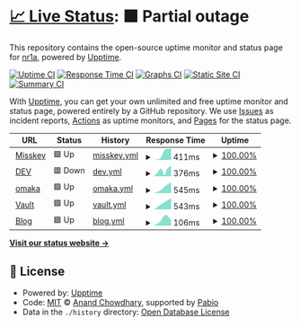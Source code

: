 # [📈 Live Status](https://status.nr1a.inc): <!--live status--> **🟧 Partial outage**

This repository contains the open-source uptime monitor and status page for [nr1a](https://status.nr1a.inc), powered by [Upptime](https://github.com/upptime/upptime).

[![Uptime CI](https://github.com/nr1a/nr1ainc-uptime/workflows/Uptime%20CI/badge.svg)](https://github.com/nr1a/nr1ainc-uptime/actions?query=workflow%3A%22Uptime+CI%22)
[![Response Time CI](https://github.com/nr1a/nr1ainc-uptime/workflows/Response%20Time%20CI/badge.svg)](https://github.com/nr1a/nr1ainc-uptime/actions?query=workflow%3A%22Response+Time+CI%22)
[![Graphs CI](https://github.com/nr1a/nr1ainc-uptime/workflows/Graphs%20CI/badge.svg)](https://github.com/nr1a/nr1ainc-uptime/actions?query=workflow%3A%22Graphs+CI%22)
[![Static Site CI](https://github.com/nr1a/nr1ainc-uptime/workflows/Static%20Site%20CI/badge.svg)](https://github.com/nr1a/nr1ainc-uptime/actions?query=workflow%3A%22Static+Site+CI%22)
[![Summary CI](https://github.com/nr1a/nr1ainc-uptime/workflows/Summary%20CI/badge.svg)](https://github.com/nr1a/nr1ainc-uptime/actions?query=workflow%3A%22Summary+CI%22)

With [Upptime](https://upptime.js.org), you can get your own unlimited and free uptime monitor and status page, powered entirely by a GitHub repository. We use [Issues](https://github.com/nr1a/nr1ainc-uptime/issues) as incident reports, [Actions](https://github.com/nr1a/nr1ainc-uptime/actions) as uptime monitors, and [Pages](https://status.nr1a.inc) for the status page.

<!--start: status pages-->
<!-- This summary is generated by Upptime (https://github.com/upptime/upptime) -->
<!-- Do not edit this manually, your changes will be overwritten -->
<!-- prettier-ignore -->
| URL | Status | History | Response Time | Uptime |
| --- | ------ | ------- | ------------- | ------ |
| <img alt="" src="https://icons.duckduckgo.com/ip3/lo.nr1a.inc.ico" height="13"> [Misskey](https://lo.nr1a.inc) | 🟩 Up | [misskey.yml](https://github.com/nr1a/nr1ainc-uptime/commits/HEAD/history/misskey.yml) | <details><summary><img alt="Response time graph" src="./graphs/misskey/response-time-week.png" height="20"> 411ms</summary><br><a href="https://status.nr1a.inc/history/misskey"><img alt="Response time 411" src="https://img.shields.io/endpoint?url=https%3A%2F%2Fraw.githubusercontent.com%2Fnr1a%2Fnr1ainc-uptime%2FHEAD%2Fapi%2Fmisskey%2Fresponse-time.json"></a><br><a href="https://status.nr1a.inc/history/misskey"><img alt="24-hour response time 597" src="https://img.shields.io/endpoint?url=https%3A%2F%2Fraw.githubusercontent.com%2Fnr1a%2Fnr1ainc-uptime%2FHEAD%2Fapi%2Fmisskey%2Fresponse-time-day.json"></a><br><a href="https://status.nr1a.inc/history/misskey"><img alt="7-day response time 411" src="https://img.shields.io/endpoint?url=https%3A%2F%2Fraw.githubusercontent.com%2Fnr1a%2Fnr1ainc-uptime%2FHEAD%2Fapi%2Fmisskey%2Fresponse-time-week.json"></a><br><a href="https://status.nr1a.inc/history/misskey"><img alt="30-day response time 411" src="https://img.shields.io/endpoint?url=https%3A%2F%2Fraw.githubusercontent.com%2Fnr1a%2Fnr1ainc-uptime%2FHEAD%2Fapi%2Fmisskey%2Fresponse-time-month.json"></a><br><a href="https://status.nr1a.inc/history/misskey"><img alt="1-year response time 411" src="https://img.shields.io/endpoint?url=https%3A%2F%2Fraw.githubusercontent.com%2Fnr1a%2Fnr1ainc-uptime%2FHEAD%2Fapi%2Fmisskey%2Fresponse-time-year.json"></a></details> | <details><summary><a href="https://status.nr1a.inc/history/misskey">100.00%</a></summary><a href="https://status.nr1a.inc/history/misskey"><img alt="All-time uptime 100.00%" src="https://img.shields.io/endpoint?url=https%3A%2F%2Fraw.githubusercontent.com%2Fnr1a%2Fnr1ainc-uptime%2FHEAD%2Fapi%2Fmisskey%2Fuptime.json"></a><br><a href="https://status.nr1a.inc/history/misskey"><img alt="24-hour uptime 100.00%" src="https://img.shields.io/endpoint?url=https%3A%2F%2Fraw.githubusercontent.com%2Fnr1a%2Fnr1ainc-uptime%2FHEAD%2Fapi%2Fmisskey%2Fuptime-day.json"></a><br><a href="https://status.nr1a.inc/history/misskey"><img alt="7-day uptime 100.00%" src="https://img.shields.io/endpoint?url=https%3A%2F%2Fraw.githubusercontent.com%2Fnr1a%2Fnr1ainc-uptime%2FHEAD%2Fapi%2Fmisskey%2Fuptime-week.json"></a><br><a href="https://status.nr1a.inc/history/misskey"><img alt="30-day uptime 100.00%" src="https://img.shields.io/endpoint?url=https%3A%2F%2Fraw.githubusercontent.com%2Fnr1a%2Fnr1ainc-uptime%2FHEAD%2Fapi%2Fmisskey%2Fuptime-month.json"></a><br><a href="https://status.nr1a.inc/history/misskey"><img alt="1-year uptime 100.00%" src="https://img.shields.io/endpoint?url=https%3A%2F%2Fraw.githubusercontent.com%2Fnr1a%2Fnr1ainc-uptime%2FHEAD%2Fapi%2Fmisskey%2Fuptime-year.json"></a></details>
| <img alt="" src="https://icons.duckduckgo.com/ip3/lq.nr1a.inc.ico" height="13"> [DEV](https://lq.nr1a.inc) | 🟥 Down | [dev.yml](https://github.com/nr1a/nr1ainc-uptime/commits/HEAD/history/dev.yml) | <details><summary><img alt="Response time graph" src="./graphs/dev/response-time-week.png" height="20"> 376ms</summary><br><a href="https://status.nr1a.inc/history/dev"><img alt="Response time 376" src="https://img.shields.io/endpoint?url=https%3A%2F%2Fraw.githubusercontent.com%2Fnr1a%2Fnr1ainc-uptime%2FHEAD%2Fapi%2Fdev%2Fresponse-time.json"></a><br><a href="https://status.nr1a.inc/history/dev"><img alt="24-hour response time 364" src="https://img.shields.io/endpoint?url=https%3A%2F%2Fraw.githubusercontent.com%2Fnr1a%2Fnr1ainc-uptime%2FHEAD%2Fapi%2Fdev%2Fresponse-time-day.json"></a><br><a href="https://status.nr1a.inc/history/dev"><img alt="7-day response time 376" src="https://img.shields.io/endpoint?url=https%3A%2F%2Fraw.githubusercontent.com%2Fnr1a%2Fnr1ainc-uptime%2FHEAD%2Fapi%2Fdev%2Fresponse-time-week.json"></a><br><a href="https://status.nr1a.inc/history/dev"><img alt="30-day response time 376" src="https://img.shields.io/endpoint?url=https%3A%2F%2Fraw.githubusercontent.com%2Fnr1a%2Fnr1ainc-uptime%2FHEAD%2Fapi%2Fdev%2Fresponse-time-month.json"></a><br><a href="https://status.nr1a.inc/history/dev"><img alt="1-year response time 376" src="https://img.shields.io/endpoint?url=https%3A%2F%2Fraw.githubusercontent.com%2Fnr1a%2Fnr1ainc-uptime%2FHEAD%2Fapi%2Fdev%2Fresponse-time-year.json"></a></details> | <details><summary><a href="https://status.nr1a.inc/history/dev">100.00%</a></summary><a href="https://status.nr1a.inc/history/dev"><img alt="All-time uptime 100.00%" src="https://img.shields.io/endpoint?url=https%3A%2F%2Fraw.githubusercontent.com%2Fnr1a%2Fnr1ainc-uptime%2FHEAD%2Fapi%2Fdev%2Fuptime.json"></a><br><a href="https://status.nr1a.inc/history/dev"><img alt="24-hour uptime 100.00%" src="https://img.shields.io/endpoint?url=https%3A%2F%2Fraw.githubusercontent.com%2Fnr1a%2Fnr1ainc-uptime%2FHEAD%2Fapi%2Fdev%2Fuptime-day.json"></a><br><a href="https://status.nr1a.inc/history/dev"><img alt="7-day uptime 100.00%" src="https://img.shields.io/endpoint?url=https%3A%2F%2Fraw.githubusercontent.com%2Fnr1a%2Fnr1ainc-uptime%2FHEAD%2Fapi%2Fdev%2Fuptime-week.json"></a><br><a href="https://status.nr1a.inc/history/dev"><img alt="30-day uptime 100.00%" src="https://img.shields.io/endpoint?url=https%3A%2F%2Fraw.githubusercontent.com%2Fnr1a%2Fnr1ainc-uptime%2FHEAD%2Fapi%2Fdev%2Fuptime-month.json"></a><br><a href="https://status.nr1a.inc/history/dev"><img alt="1-year uptime 100.00%" src="https://img.shields.io/endpoint?url=https%3A%2F%2Fraw.githubusercontent.com%2Fnr1a%2Fnr1ainc-uptime%2FHEAD%2Fapi%2Fdev%2Fuptime-year.json"></a></details>
| <img alt="" src="https://icons.duckduckgo.com/ip3/omaka.nr1a.inc.ico" height="13"> [omaka](https://omaka.nr1a.inc) | 🟩 Up | [omaka.yml](https://github.com/nr1a/nr1ainc-uptime/commits/HEAD/history/omaka.yml) | <details><summary><img alt="Response time graph" src="./graphs/omaka/response-time-week.png" height="20"> 545ms</summary><br><a href="https://status.nr1a.inc/history/omaka"><img alt="Response time 545" src="https://img.shields.io/endpoint?url=https%3A%2F%2Fraw.githubusercontent.com%2Fnr1a%2Fnr1ainc-uptime%2FHEAD%2Fapi%2Fomaka%2Fresponse-time.json"></a><br><a href="https://status.nr1a.inc/history/omaka"><img alt="24-hour response time 659" src="https://img.shields.io/endpoint?url=https%3A%2F%2Fraw.githubusercontent.com%2Fnr1a%2Fnr1ainc-uptime%2FHEAD%2Fapi%2Fomaka%2Fresponse-time-day.json"></a><br><a href="https://status.nr1a.inc/history/omaka"><img alt="7-day response time 545" src="https://img.shields.io/endpoint?url=https%3A%2F%2Fraw.githubusercontent.com%2Fnr1a%2Fnr1ainc-uptime%2FHEAD%2Fapi%2Fomaka%2Fresponse-time-week.json"></a><br><a href="https://status.nr1a.inc/history/omaka"><img alt="30-day response time 545" src="https://img.shields.io/endpoint?url=https%3A%2F%2Fraw.githubusercontent.com%2Fnr1a%2Fnr1ainc-uptime%2FHEAD%2Fapi%2Fomaka%2Fresponse-time-month.json"></a><br><a href="https://status.nr1a.inc/history/omaka"><img alt="1-year response time 545" src="https://img.shields.io/endpoint?url=https%3A%2F%2Fraw.githubusercontent.com%2Fnr1a%2Fnr1ainc-uptime%2FHEAD%2Fapi%2Fomaka%2Fresponse-time-year.json"></a></details> | <details><summary><a href="https://status.nr1a.inc/history/omaka">100.00%</a></summary><a href="https://status.nr1a.inc/history/omaka"><img alt="All-time uptime 100.00%" src="https://img.shields.io/endpoint?url=https%3A%2F%2Fraw.githubusercontent.com%2Fnr1a%2Fnr1ainc-uptime%2FHEAD%2Fapi%2Fomaka%2Fuptime.json"></a><br><a href="https://status.nr1a.inc/history/omaka"><img alt="24-hour uptime 100.00%" src="https://img.shields.io/endpoint?url=https%3A%2F%2Fraw.githubusercontent.com%2Fnr1a%2Fnr1ainc-uptime%2FHEAD%2Fapi%2Fomaka%2Fuptime-day.json"></a><br><a href="https://status.nr1a.inc/history/omaka"><img alt="7-day uptime 100.00%" src="https://img.shields.io/endpoint?url=https%3A%2F%2Fraw.githubusercontent.com%2Fnr1a%2Fnr1ainc-uptime%2FHEAD%2Fapi%2Fomaka%2Fuptime-week.json"></a><br><a href="https://status.nr1a.inc/history/omaka"><img alt="30-day uptime 100.00%" src="https://img.shields.io/endpoint?url=https%3A%2F%2Fraw.githubusercontent.com%2Fnr1a%2Fnr1ainc-uptime%2FHEAD%2Fapi%2Fomaka%2Fuptime-month.json"></a><br><a href="https://status.nr1a.inc/history/omaka"><img alt="1-year uptime 100.00%" src="https://img.shields.io/endpoint?url=https%3A%2F%2Fraw.githubusercontent.com%2Fnr1a%2Fnr1ainc-uptime%2FHEAD%2Fapi%2Fomaka%2Fuptime-year.json"></a></details>
| <img alt="" src="https://icons.duckduckgo.com/ip3/vault.nr1a.inc.ico" height="13"> [Vault](https://vault.nr1a.inc) | 🟩 Up | [vault.yml](https://github.com/nr1a/nr1ainc-uptime/commits/HEAD/history/vault.yml) | <details><summary><img alt="Response time graph" src="./graphs/vault/response-time-week.png" height="20"> 543ms</summary><br><a href="https://status.nr1a.inc/history/vault"><img alt="Response time 543" src="https://img.shields.io/endpoint?url=https%3A%2F%2Fraw.githubusercontent.com%2Fnr1a%2Fnr1ainc-uptime%2FHEAD%2Fapi%2Fvault%2Fresponse-time.json"></a><br><a href="https://status.nr1a.inc/history/vault"><img alt="24-hour response time 794" src="https://img.shields.io/endpoint?url=https%3A%2F%2Fraw.githubusercontent.com%2Fnr1a%2Fnr1ainc-uptime%2FHEAD%2Fapi%2Fvault%2Fresponse-time-day.json"></a><br><a href="https://status.nr1a.inc/history/vault"><img alt="7-day response time 543" src="https://img.shields.io/endpoint?url=https%3A%2F%2Fraw.githubusercontent.com%2Fnr1a%2Fnr1ainc-uptime%2FHEAD%2Fapi%2Fvault%2Fresponse-time-week.json"></a><br><a href="https://status.nr1a.inc/history/vault"><img alt="30-day response time 543" src="https://img.shields.io/endpoint?url=https%3A%2F%2Fraw.githubusercontent.com%2Fnr1a%2Fnr1ainc-uptime%2FHEAD%2Fapi%2Fvault%2Fresponse-time-month.json"></a><br><a href="https://status.nr1a.inc/history/vault"><img alt="1-year response time 543" src="https://img.shields.io/endpoint?url=https%3A%2F%2Fraw.githubusercontent.com%2Fnr1a%2Fnr1ainc-uptime%2FHEAD%2Fapi%2Fvault%2Fresponse-time-year.json"></a></details> | <details><summary><a href="https://status.nr1a.inc/history/vault">100.00%</a></summary><a href="https://status.nr1a.inc/history/vault"><img alt="All-time uptime 100.00%" src="https://img.shields.io/endpoint?url=https%3A%2F%2Fraw.githubusercontent.com%2Fnr1a%2Fnr1ainc-uptime%2FHEAD%2Fapi%2Fvault%2Fuptime.json"></a><br><a href="https://status.nr1a.inc/history/vault"><img alt="24-hour uptime 100.00%" src="https://img.shields.io/endpoint?url=https%3A%2F%2Fraw.githubusercontent.com%2Fnr1a%2Fnr1ainc-uptime%2FHEAD%2Fapi%2Fvault%2Fuptime-day.json"></a><br><a href="https://status.nr1a.inc/history/vault"><img alt="7-day uptime 100.00%" src="https://img.shields.io/endpoint?url=https%3A%2F%2Fraw.githubusercontent.com%2Fnr1a%2Fnr1ainc-uptime%2FHEAD%2Fapi%2Fvault%2Fuptime-week.json"></a><br><a href="https://status.nr1a.inc/history/vault"><img alt="30-day uptime 100.00%" src="https://img.shields.io/endpoint?url=https%3A%2F%2Fraw.githubusercontent.com%2Fnr1a%2Fnr1ainc-uptime%2FHEAD%2Fapi%2Fvault%2Fuptime-month.json"></a><br><a href="https://status.nr1a.inc/history/vault"><img alt="1-year uptime 100.00%" src="https://img.shields.io/endpoint?url=https%3A%2F%2Fraw.githubusercontent.com%2Fnr1a%2Fnr1ainc-uptime%2FHEAD%2Fapi%2Fvault%2Fuptime-year.json"></a></details>
| <img alt="" src="https://icons.duckduckgo.com/ip3/blog.nr1a.inc.ico" height="13"> [Blog](https://blog.nr1a.inc) | 🟩 Up | [blog.yml](https://github.com/nr1a/nr1ainc-uptime/commits/HEAD/history/blog.yml) | <details><summary><img alt="Response time graph" src="./graphs/blog/response-time-week.png" height="20"> 106ms</summary><br><a href="https://status.nr1a.inc/history/blog"><img alt="Response time 106" src="https://img.shields.io/endpoint?url=https%3A%2F%2Fraw.githubusercontent.com%2Fnr1a%2Fnr1ainc-uptime%2FHEAD%2Fapi%2Fblog%2Fresponse-time.json"></a><br><a href="https://status.nr1a.inc/history/blog"><img alt="24-hour response time 87" src="https://img.shields.io/endpoint?url=https%3A%2F%2Fraw.githubusercontent.com%2Fnr1a%2Fnr1ainc-uptime%2FHEAD%2Fapi%2Fblog%2Fresponse-time-day.json"></a><br><a href="https://status.nr1a.inc/history/blog"><img alt="7-day response time 106" src="https://img.shields.io/endpoint?url=https%3A%2F%2Fraw.githubusercontent.com%2Fnr1a%2Fnr1ainc-uptime%2FHEAD%2Fapi%2Fblog%2Fresponse-time-week.json"></a><br><a href="https://status.nr1a.inc/history/blog"><img alt="30-day response time 106" src="https://img.shields.io/endpoint?url=https%3A%2F%2Fraw.githubusercontent.com%2Fnr1a%2Fnr1ainc-uptime%2FHEAD%2Fapi%2Fblog%2Fresponse-time-month.json"></a><br><a href="https://status.nr1a.inc/history/blog"><img alt="1-year response time 106" src="https://img.shields.io/endpoint?url=https%3A%2F%2Fraw.githubusercontent.com%2Fnr1a%2Fnr1ainc-uptime%2FHEAD%2Fapi%2Fblog%2Fresponse-time-year.json"></a></details> | <details><summary><a href="https://status.nr1a.inc/history/blog">100.00%</a></summary><a href="https://status.nr1a.inc/history/blog"><img alt="All-time uptime 100.00%" src="https://img.shields.io/endpoint?url=https%3A%2F%2Fraw.githubusercontent.com%2Fnr1a%2Fnr1ainc-uptime%2FHEAD%2Fapi%2Fblog%2Fuptime.json"></a><br><a href="https://status.nr1a.inc/history/blog"><img alt="24-hour uptime 100.00%" src="https://img.shields.io/endpoint?url=https%3A%2F%2Fraw.githubusercontent.com%2Fnr1a%2Fnr1ainc-uptime%2FHEAD%2Fapi%2Fblog%2Fuptime-day.json"></a><br><a href="https://status.nr1a.inc/history/blog"><img alt="7-day uptime 100.00%" src="https://img.shields.io/endpoint?url=https%3A%2F%2Fraw.githubusercontent.com%2Fnr1a%2Fnr1ainc-uptime%2FHEAD%2Fapi%2Fblog%2Fuptime-week.json"></a><br><a href="https://status.nr1a.inc/history/blog"><img alt="30-day uptime 100.00%" src="https://img.shields.io/endpoint?url=https%3A%2F%2Fraw.githubusercontent.com%2Fnr1a%2Fnr1ainc-uptime%2FHEAD%2Fapi%2Fblog%2Fuptime-month.json"></a><br><a href="https://status.nr1a.inc/history/blog"><img alt="1-year uptime 100.00%" src="https://img.shields.io/endpoint?url=https%3A%2F%2Fraw.githubusercontent.com%2Fnr1a%2Fnr1ainc-uptime%2FHEAD%2Fapi%2Fblog%2Fuptime-year.json"></a></details>

<!--end: status pages-->

[**Visit our status website →**](https://status.nr1a.inc)

## 📄 License

- Powered by: [Upptime](https://github.com/upptime/upptime)
- Code: [MIT](./LICENSE) © [Anand Chowdhary](https://anandchowdhary.com), supported by [Pabio](https://pabio.com)
- Data in the `./history` directory: [Open Database License](https://opendatacommons.org/licenses/odbl/1-0/)
